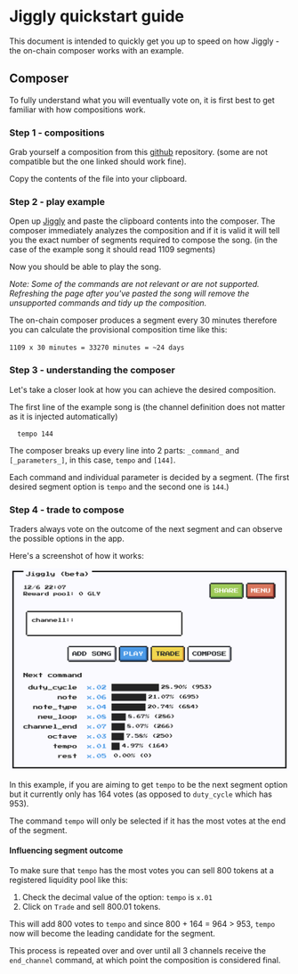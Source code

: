 # Jiggly quickstart guide

This document is intended to quickly get you up to speed on how Jiggly - the on-chain composer works with an example.

## Composer

To fully understand what you will eventually vote on, it is first best to get familiar with how compositions work.

### Step 1 - compositions

Grab yourself a composition from this [github](https://github.com/pret/pokered/blob/master/audio/music/celadon.asm) repository. (some are not compatible but the one linked should work fine).

Copy the contents of the file into your clipboard.

### Step 2 - play example

Open up [Jiggly](https://jiggly.app/#composer) and paste the clipboard contents into the composer. The composer immediately analyzes the composition and if it is valid it will tell you the exact number of segments required to compose the song. (in the case of the example song it should read 1109 segments)

Now you should be able to play the song.

*Note: Some of the commands are not relevant or are not supported. Refreshing the page after you've pasted the song will remove the unsupported commands and tidy up the composition.*

The on-chain composer produces a segment every 30 minutes therefore you can calculate the provisional composition time like this:

`1109 x 30 minutes = 33270 minutes = ~24 days`

### Step 3 - understanding the composer

Let's take a closer look at how you can achieve the desired composition.

The first line of the example song is (the channel definition does not matter as it is injected automatically)
```
  tempo 144	
```

The composer breaks up every line into 2 parts:
`_command_` and `[_parameters_]`, in this case, `tempo` and `[144]`.

Each command and individual parameter is decided by a segment. (The first desired segment option is `tempo` and the second one is `144`.)

### Step 4 - trade to compose 

Traders always vote on the outcome of the next segment and can observe the possible options in the app.

Here's a screenshot of how it works:

![Screenshot](https://github.com/JigglyTheDuck/docs/blob/master/screenshot.png)

In this example, if you are aiming to get `tempo` to be the next segment option but it currently only has 164 votes (as opposed to `duty_cycle` which has 953).

The command `tempo` will only be selected if it has the most votes at the end of the segment.

#### Influencing segment outcome

To make sure that `tempo` has the most votes you can sell 800 tokens at a registered liquidity pool like this:

 1. Check the decimal value of the option: `tempo` is `x.01`
 2. Click on `Trade` and sell 800.01 tokens.

This will add 800 votes to `tempo` and since 800 + 164 = 964 > 953, `tempo` now will become the leading candidate for the segment.

This process is repeated over and over until all 3 channels receive the `end_channel` command, at which point the composition is considered final.


